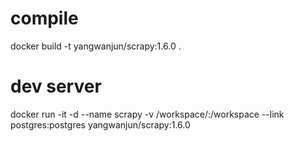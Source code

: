 # compile
docker build -t yangwanjun/scrapy:1.6.0 .
# dev server
docker run -it -d --name scrapy -v /workspace/:/workspace --link postgres:postgres yangwanjun/scrapy:1.6.0
